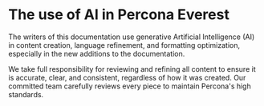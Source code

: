 # The use of AI in Percona Everest

The writers of this documentation use generative Artificial Intelligence (AI) in content creation, language refinement, and formatting optimization, especially in the new additions to the documentation.

We take full responsibility for reviewing and refining all content to ensure it is accurate, clear, and consistent, regardless of how it was created. Our committed team carefully reviews every piece to maintain Percona's high standards.